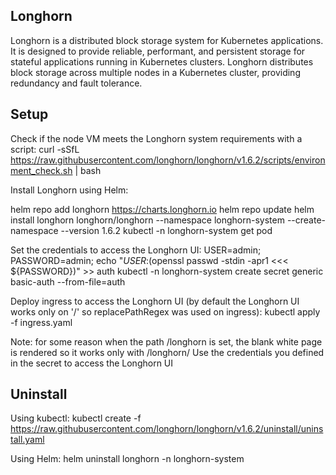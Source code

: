 ## Longhorn
Longhorn is a distributed block storage system for Kubernetes applications. It is designed to provide reliable, performant, and persistent storage for stateful applications running in Kubernetes clusters.
Longhorn distributes block storage across multiple nodes in a Kubernetes cluster, providing redundancy and fault tolerance.


## Setup
Check if the node VM meets the Longhorn system requirements with a script:
curl -sSfL https://raw.githubusercontent.com/longhorn/longhorn/v1.6.2/scripts/environment_check.sh | bash

Install Longhorn using Helm:

helm repo add longhorn https://charts.longhorn.io
helm repo update
helm install longhorn longhorn/longhorn --namespace longhorn-system --create-namespace --version 1.6.2
kubectl -n longhorn-system get pod

Set the credentials to access the Longhorn UI:
USER=admin; PASSWORD=admin; echo "${USER}:$(openssl passwd -stdin -apr1 <<< ${PASSWORD})" >> auth
kubectl -n longhorn-system create secret generic basic-auth --from-file=auth

Deploy ingress to access the Longhorn UI (by default the Longhorn UI works only on '/' so replacePathRegex was used on ingress):
kubectl apply -f ingress.yaml

Note: for some reason when the path /longhorn is set, the blank white page is rendered so it works only with /longhorn/
Use the credentials you defined in the secret to access the Longhorn UI

## Uninstall
Using kubectl:
kubectl create -f https://raw.githubusercontent.com/longhorn/longhorn/v1.6.2/uninstall/uninstall.yaml

Using Helm:
helm uninstall longhorn -n longhorn-system
